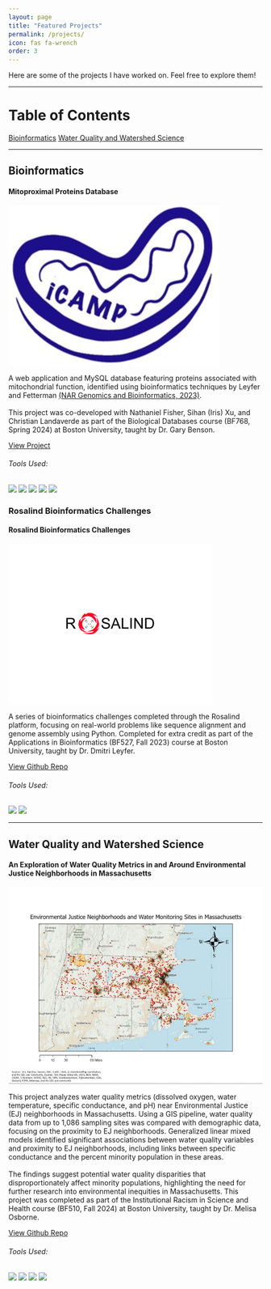```yaml
---
layout: page
title: "Featured Projects"
permalink: /projects/
icon: fas fa-wrench
order: 3
---
```


Here are some of the projects I have worked on. Feel free to explore them!

---

# Table of Contents

<nav class="nav nav-pills">
  <a class="nav-link" href="#bioinformatics">Bioinformatics</a>
  <a class="nav-link" href="#water-quality-and-watershed-science">Water Quality and Watershed Science</a>
</nav>

---

## Bioinformatics

<div class="mitoproximal-db-card">
  <div class="mitoproximal-db-card-body">
    <h4 class="mitoproximal-db-card-title">Mitoproximal Proteins Database</h4>
    <img src="assets/img/icamp-lab-logo.png">
    <p class="mitoproximal-db-card-text">
      A web application and MySQL database featuring proteins associated with mitochondrial function, identified using bioinformatics techniques by Leyfer and Fetterman
      <a href="https://doi.org/10.1093/nargab/lqad107" target="_blank">(NAR Genomics and Bioinformatics, 2023)</a>. 
      <br>
      <br>
      This project was co-developed with Nathaniel Fisher, Sihan (Iris) Xu, and Christian Landaverde as part of the Biological Databases course (BF768, Spring 2024) at Boston University, taught by Dr. Gary Benson. 
    </p>
    <a href="https://mitoproximalproteindatabase.pythonanywhere.com" class="btn btn-primary">View Project</a>
    <div class="mitoproximal-db-badge-container">
      <h6 class="mitoproximal-db-badge-title">Tools Used:</h6>
      <img src="https://img.shields.io/badge/Python-3776AB?style=flat&logo=python&logoColor=white">
      <img src="https://img.shields.io/badge/MySQL-4479A1?style=flat&logo=mysql&logoColor=white">
      <img src="https://img.shields.io/badge/HTML-%23E34F26.svg?logo=html5&logoColor=white">
      <img src="https://img.shields.io/badge/CSS-1572B6?logo=css3&logoColor=fff">
      <img src="https://img.shields.io/badge/JavaScript-F7DF1E?logo=javascript&logoColor=000">
    </div>
  </div>
</div>


### Rosalind Bioinformatics Challenges

<div class="rosalind-card">
  <div class="rosalind-card-body">
    <h4 class="rosalind-card-title">Rosalind Bioinformatics Challenges</h4>
    <img src="assets/img/rosalind-logo.png">
    <p class="rosalind-card-text">
      A series of bioinformatics challenges completed through the Rosalind platform, focusing on real-world problems like sequence alignment and genome assembly using Python. Completed for extra credit as part of the Applications in Bioinformatics (BF527, Fall 2023) course at Boston University, taught by Dr. Dmitri Leyfer. 
    </p>
    <a href="https://github.com/jacun21/Rosalind-Bioinformatics-Challenges.git" class="btn btn-primary">View Github Repo</a>
    <div class="rosalind-badge-container">
      <h6 class="rosalind-badge-title">Tools Used:</h6>
      <img src="https://img.shields.io/badge/Python-3776AB?style=flat&logo=python&logoColor=white">
      <img src="https://img.shields.io/badge/Jupyter-FA0F00?style=flat&logo=jupyter&logoColor=white">
  </div>
</div>
</div>

---

## Water Quality and Watershed Science



<div class="ma-ej-wq-card">
  <div class="ma-ej-wq-card-body">
    <h4 class="ma-ej-wq-card-title">An Exploration of Water Quality Metrics in and Around Environmental Justice Neighborhoods in Massachusetts</h4>
    <img src="assets/img/ma-wq-ej-map.jpg">
    <p class="ma-ej-wq-card-text">
    This project analyzes water quality metrics (dissolved oxygen, water temperature, specific conductance, and pH) near Environmental Justice (EJ) neighborhoods in Massachusetts. Using a GIS pipeline, water quality data from up to 1,086 sampling sites was compared with demographic data, focusing on the proximity to EJ neighborhoods. Generalized linear mixed models identified significant associations between water quality variables and proximity to EJ neighborhoods, including links between specific conductance and the percent minority population in these areas. 
    <br>
    <br>
    The findings suggest potential water quality disparities that disproportionately affect minority populations, highlighting the need for further research into environmental inequities in Massachusetts. This project was completed as part of the Institutional Racism in Science and Health course (BF510, Fall 2024) at Boston University, taught by Dr. Melisa Osborne.
    </p>
    <a href="https://github.com/jacun21/BF510_Water_Quality_Final_Project.git" class="btn btn-primary">View Github Repo</a>
    <div class="ma-ej-wq-badge-container">
      <h6 class="ma-ej-wq-badge-title">Tools Used:</h6>
      <img src="https://img.shields.io/badge/R-276DC3?style=flat&logo=r&logoColor=white">
      <img src="https://img.shields.io/badge/ArcGIS%20Pro-0079C1?style=flat&logo=esri&logoColor=white">
      <img src="https://img.shields.io/badge/glmmTMB-276DC3?style=flat&logo=r&logoColor=white">
      <img src="https://img.shields.io/badge/R%20Markdown-2C6CB6?style=flat&logo=r&logoColor=white">
  </div>
</div>
